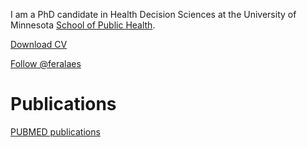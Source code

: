 I am a PhD candidate in Health Decision Sciences at the University of Minnesota [School of Public Health](http://www.sph.umn.edu).

[Download CV](https://drive.google.com/file/d/0B-m7NmDTNbtsZkwtMUxvaWFQaXc/edit?usp=sharing)

[Follow @feralaes](https://twitter.com/feralaes)

# Publications
[PUBMED publications](http://www.ncbi.nlm.nih.gov/pubmed/?term=Alarid-Escudero+F)
